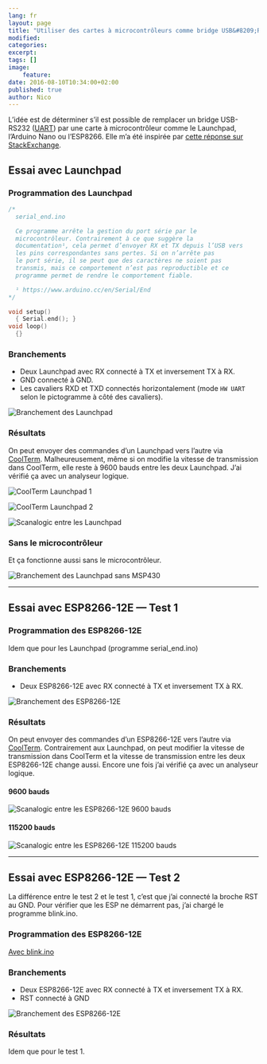 ```yaml
---
lang: fr
layout: page
title: "Utiliser des cartes à microcontrôleurs comme bridge USB&#8209;RS232"
modified:
categories:
excerpt:
tags: []
image:
    feature:
date: 2016-08-10T10:34:00+02:00
published: true
author: Nico
---
```


L’idée est de déterminer s’il est possible de remplacer un bridge USB-RS232 ([UART][2]) par une carte à microcontrôleur comme le Launchpad, l’Arduino Nano ou l’ESP8266. Elle m’a été inspirée par [cette réponse sur StackExchange][0].

## Essai avec Launchpad

### Programmation des Launchpad

```c++
/*
  serial_end.ino

  Ce programme arrête la gestion du port série par le
  microcontrôleur. Contrairement à ce que suggère la
  documentation¹, cela permet d’envoyer RX et TX depuis l’USB vers
  les pins correspondantes sans pertes. Si on n’arrête pas
  le port série, il se peut que des caractères ne soient pas
  transmis, mais ce comportement n’est pas reproductible et ce
  programme permet de rendre le comportement fiable.

  ¹ https://www.arduino.cc/en/Serial/End
*/

void setup()
  { Serial.end(); }
void loop()
  {}
```

### Branchements

-   Deux Launchpad avec RX connecté à TX et inversement TX à RX.
-   GND connecté à GND.
-   Les cavaliers RXD et TXD connectés horizontalement (mode `HW UART` selon le pictogramme à côté des cavaliers).

![Branchement des Launchpad](../../files/2016-08-10-usb-rs232_bridge_microcontroleurs/branchement_launchpad_lowres.jpg)

### Résultats

On peut envoyer des commandes d’un Launchpad vers l’autre via [CoolTerm][1]. Malheureusement, même si on modifie la vitesse de transmission dans CoolTerm, elle reste à 9600 bauds entre les deux Launchpad. J’ai vérifié ça avec un analyseur logique.

![CoolTerm Launchpad 1](../../files/2016-08-10-usb-rs232_bridge_microcontroleurs/coolterm_launchpad_1.png)

![CoolTerm Launchpad 2](../../files/2016-08-10-usb-rs232_bridge_microcontroleurs/coolterm_launchpad_2.png)

![Scanalogic entre les Launchpad](../../files/2016-08-10-usb-rs232_bridge_microcontroleurs/acquisition_launchpad.png)

### Sans le microcontrôleur

Et ça fonctionne aussi sans le microcontrôleur.

![Branchement des Launchpad sans MSP430](../../files/2016-08-10-usb-rs232_bridge_microcontroleurs/branchement_launchpad_sans_msp430_lowres.jpg)

[0]: http://arduino.stackexchange.com/questions/18575/send-at-commands-to-esp8266-from-arduino-uno-via-a-softwareserial-port/18614#18614
[1]: http://freeware.the-meiers.org/
[2]: https://fr.wikipedia.org/wiki/UART

---

## Essai avec ESP8266-12E — Test 1

### Programmation des ESP8266-12E

Idem que pour les Launchpad (programme serial_end.ino)

### Branchements

-   Deux ESP8266-12E avec RX connecté à TX et inversement TX à RX.

![Branchement des ESP8266-12E](../../files/2016-08-10-usb-rs232_bridge_microcontroleurs/branchement_esp8266-12E_test1_lowres.jpg)

### Résultats

On peut envoyer des commandes d’un ESP8266-12E vers l’autre via [CoolTerm][1]. Contrairement aux Launchpad, on peut modifier la vitesse de transmission dans CoolTerm et la vitesse de transmission entre les deux ESP8266-12E change aussi. Encore une fois j’ai vérifié ça avec un analyseur logique.

#### 9600 bauds

![Scanalogic entre les ESP8266-12E 9600 bauds](../../files/2016-08-10-usb-rs232_bridge_microcontroleurs/acquisition_esp8266-12E_9600.png)

#### 115200 bauds

![Scanalogic entre les ESP8266-12E 115200 bauds](../../files/2016-08-10-usb-rs232_bridge_microcontroleurs/acquisition_esp8266-12E_115200.png)

---

## Essai avec ESP8266-12E — Test 2

La différence entre le test 2 et le test 1, c’est que j’ai connecté la broche RST au GND. Pour vérifier que les ESP ne démarrent pas, j’ai chargé le programme blink.ino.

### Programmation des ESP8266-12E

[Avec blink.ino](https://github.com/NicHub/ouilogique-ESP8266-Arduino/blob/master/blink/blink.ino)

### Branchements

-   Deux ESP8266-12E avec RX connecté à TX et inversement TX à RX.
-   RST connecté à GND

![Branchement des ESP8266-12E](../../files/2016-08-10-usb-rs232_bridge_microcontroleurs/branchement_esp8266-12E_test2_lowres.jpg)

### Résultats

Idem que pour le test 1.
